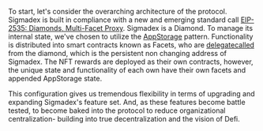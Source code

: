 To start, let's consider the overarching architecture of the protocol.  Sigmadex is built in compliance with a new and emerging standard call [EIP-2535: Diamonds, Multi-Facet Proxy](https://eips.ethereum.org/EIPS/eip-2535).  Sigmadex is a Diamond.  To manage its internal state, we've chosen to utilize the [AppStorage](https://dev.to/mudgen/appstorage-pattern-for-state-variables-in-solidity-3lki) pattern. Functionality is distributed into smart contracts known as Facets, who are [delegatecalled](https://solidity-by-example.org/delegatecall/) from the diamond, which is the persistent non changing address of Sigmadex.  The NFT rewards are deployed as their own contracts, however, the unique state and functionality of each own have their own facets and appended AppStorage state.

 This configuration gives us tremendous flexibility in terms of upgrading and expanding Sigmadex's feature set. And, as these features become battle tested, to become baked into the protocol to reduce organizational centralization- building into true decentralization and the vision of Defi.

